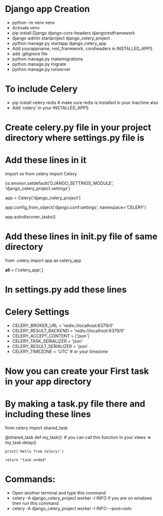# Django app Creation
- python -m venv venv 
- Activate venv 
- pip install Django django-cors-headers djangorestframework 
- django-admin startproject django_celery_project . 
- python manage.py startapp django_celery_app 
- Add yourappname,  rest_framework,  corsheaders  in INSTALLED_APPS 
- add .gitignore file 
- python manage.py makemigrations 
- python manage.py migrate 
- python manage.py runserver 

# To include Celery
- pip install celery redis  # make sure redis is installed in your machine also
- Add 'celery' in your INSTALLED_APPS

# Create celery.py file in your project directory where settings.py file is
# Add these lines in it
import os
from celery import Celery

os.environ.setdefault('DJANGO_SETTINGS_MODULE', 'django_celery_project.settings')

app = Celery('django_celery_project')

app.config_from_object('django.conf:settings', namespace='CELERY')

app.autodiscover_tasks()

# Add these lines in __init__.py file of same directory
from .celery import app as celery_app

__all__ = ('celery_app',)

# In settings.py add these lines
# Celery Settings
- CELERY_BROKER_URL = 'redis://localhost:6379/0'
- CELERY_RESULT_BACKEND = 'redis://localhost:6379/0'
- CELERY_ACCEPT_CONTENT = ['json']
- CELERY_TASK_SERIALIZER = 'json'
- CELERY_RESULT_SERIALIZER = 'json'
- CELERY_TIMEZONE = 'UTC'  # or your timezone

# Now you can create your First task in your app directory
# By making a task.py file there and including these lines
from celery import shared_task

@shared_task
def my_task(): # you can call this function in your views =>  my_task.delay()
    
    print('Hello from Celery!')
    
    return "task ended"

# Commands:
- Open another terminal and type this command 
- celery -A django_celery_project worker -l INFO 
if you are on windows then run this command
- celery -A django_celery_project worker -l INFO --pool=solo

